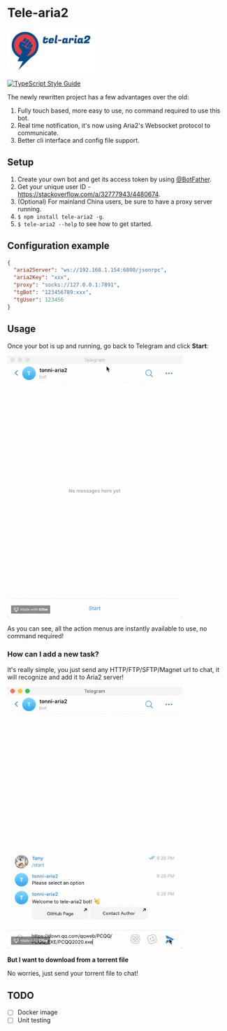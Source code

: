 # Tele-aria2

![Logo](./images/logo.png)

[![TypeScript Style Guide][gts-image]][gts-url]

The newly rewritten project has a few advantages over the old:

1. Fully touch based, more easy to use, no command required to use this bot.
2. Real time notification, it's now using Aria2's Websocket protocol to communicate.
3. Better cli interface and config file support.

## Setup

1. Create your own bot and get its access token by using [@BotFather](https://telegram.me/botfather).
1. Get your unique user ID - https://stackoverflow.com/a/32777943/4480674.
1. (Optional) For mainland China users, be sure to have a proxy server running.
1. `$ npm install tele-aria2 -g`.
1. `$ tele-aria2 --help` to see how to get started.

## Configuration example

```json
{
  "aria2Server": "ws://192.168.1.154:6800/jsonrpc",
  "aria2Key": "xxx",
  "proxy": "socks://127.0.0.1:7891",
  "tgBot": "123456789:xxx",
  "tgUser": 123456
}
```

## Usage

Once your bot is up and running, go back to Telegram and click **Start**:

<img src="./images/tele-aria2.start.gif" alt="start" width="400px">

As you can see, all the action menus are instantly available to use, no command required!

### How can I add a new task?

It's really simple, you just send any HTTP/FTP/SFTP/Magnet url to chat, it will recognize and add it to Aria2 server!

<img src="./images/tele-aria2.download.gif" alt="download" width="400px">

**But I want to download from a torrent file**

No worries, just send your torrent file to chat!

## TODO

- [ ] Docker image
- [ ] Unit testing

[gts-image]: https://img.shields.io/badge/code%20style-google-blueviolet.svg
[gts-url]: https://github.com/google/gts
